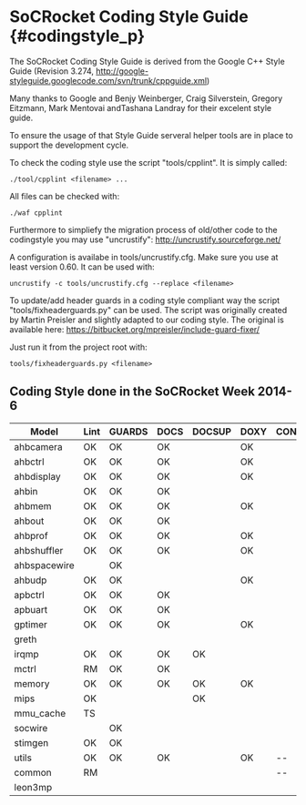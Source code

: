 SoCRocket Coding Style Guide {#codingstyle_p}
============================

The SoCRocket Coding Style Guide is derived from the Google C++ Style Guide 
(Revision 3.274, http://google-styleguide.googlecode.com/svn/trunk/cppguide.xml)

Many thanks to Google and Benjy Weinberger, Craig Silverstein, 
Gregory Eitzmann, Mark Mentovai andTashana Landray for their excelent style guide.

To ensure the usage of that Style Guide serveral helper tools are in place to support 
the development cycle.

To check the coding style use the script "tools/cpplint". It is simply called:
~~~
./tool/cpplint <filename> ...
~~~
All files can be checked with:
~~~
./waf cpplint
~~~
Furthermore to simpliefy the migration process of old/other code to the codingstyle you may use "uncrustify":
http://uncrustify.sourceforge.net/

A configuration is availabe in tools/uncrustify.cfg. Make sure you use at least version 0.60. It can be used with:
~~~
uncrustify -c tools/uncrustify.cfg --replace <filename>
~~~

To update/add header guards in a coding style compliant way the script "tools/fixheaderguards.py" can be used. The script was originally created by Martin Preisler and slightly adapted to our coding style. The original is available here: https://bitbucket.org/mpreisler/include-guard-fixer/

Just run it from the project root with:
~~~
tools/fixheaderguards.py <filename>
~~~

Coding Style done in the SoCRocket Week 2014-6
----------------------------------------------

Model        | Lint | GUARDS | DOCS | DOCSUP | DOXY | CONF | REGS  
------------ | ---- | ------ | ---- | ------ | ---- | ---- | ----
ahbcamera    | OK   |  OK    | OK   |        | OK   |      |     
ahbctrl      | OK   |  OK    | OK   |        | OK   |      |     
ahbdisplay   | OK   |  OK    | OK   |        | OK   |      |     
ahbin        | OK   |  OK    | OK   |        |      |      |     
ahbmem       | OK   |  OK    | OK   |        | OK   |      |     
ahbout       | OK   |  OK    | OK   |        |      |      |     
ahbprof      | OK   |  OK    | OK   |        | OK   |      |     
ahbshuffler  | OK   |  OK    | OK   |        | OK   |      |     
ahbspacewire |      |  OK    |      |        |      |      |     
ahbudp       | OK   |  OK    |      |        | OK   |      |     
apbctrl      | OK   |  OK    | OK   |        |      |      |     
apbuart      | OK   |  OK    | OK   |        |      |      |     
gptimer      | OK   |  OK    | OK   |        | OK   |      |     
greth        |      |        |      |        |      |      |     
irqmp        | OK   |  OK    | OK   | OK     |      |      |     
mctrl        | RM   |  OK    | OK   |        |      |      |     
memory       | OK   |  OK    | OK   | OK     | OK   |      |     
mips         | OK   |        |      | OK     |      |      |     
mmu_cache    | TS   |        |      |        |      |      |     
socwire      |      |  OK    |      |        |      |      |     
stimgen      | OK   |  OK    |      |        |      |      |     
utils        | OK   |  OK    | OK   |        | OK   | --   |     
common       | RM   |        |      |        |      | --   |  
leon3mp      |      |        |      |        |      |      |
